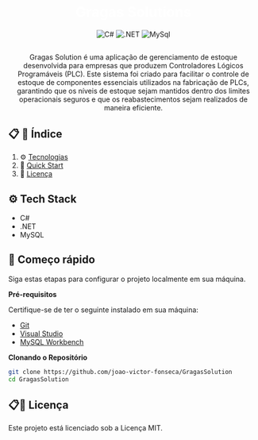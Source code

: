 <h1 align="center" style="color:white;" > Gragas Solutions </h1>

<div align="center">
    <img src="https://img.shields.io/badge/c%23-%23239120.svg?style=for-the-badge&logo=csharp&logoColor=white" alt="C#" />
    <img src="https://img.shields.io/badge/.NET-5C2D91?style=for-the-badge&logoColor=white&logo=.net&logoColor=white" alt=".NET" />
    <img src="https://img.shields.io/badge/mysql-4479A1.svg?style=for-the-badge&logoColor=white&logo=MySql&color=06B6D4" alt="MySql" />
</div>

##

<p align="center">Gragas Solution é uma aplicação de gerenciamento de estoque desenvolvida para empresas que produzem Controladores Lógicos Programáveis (PLC). Este sistema foi criado para facilitar o controle de estoque de componentes essenciais utilizados na fabricação de PLCs, garantindo que os níveis de estoque sejam mantidos dentro dos limites operacionais seguros e que os reabastecimentos sejam realizados de maneira eficiente.</p>

## 📋 <a name="table">🔗 Índice</a>

1. ⚙️ [Tecnologias](#tech-stack)
2. 🤸 [Quick Start](#quick-start)
3. 📜 [Licença](#license)

## <a name="tech-stack">⚙️ Tech Stack</a>

- C#
- .NET
- MySQL

## <a name="quick-start">🤸 Começo rápido</a>

Siga estas etapas para configurar o projeto localmente em sua máquina.

**Pré-requisitos**

Certifique-se de ter o seguinte instalado em sua máquina:

- [Git](https://git-scm.com/)
- [Visual Studio](https://visualstudio.microsoft.com/pt-br/)
- [MySQL Workbench](https://www.mysql.com/products/workbench/)

**Clonando o Repositório**

```bash
git clone https://github.com/joao-victor-fonseca/GragasSolution
cd GragasSolution

```

## 📋<a name="license">📜 Licença</a>

Este projeto está licenciado sob a Licença MIT.
